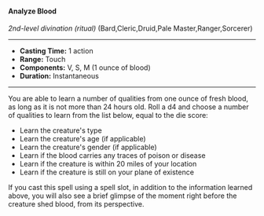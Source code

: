 #### Analyze Blood
*2nd-level divination* *(ritual)* (Bard,Cleric,Druid,Pale Master,Ranger,Sorcerer)
___
- **Casting Time:** 1 action
- **Range:** Touch
- **Components:** V, S, M (1 ounce of blood)
- **Duration:** Instantaneous
---
You are able to learn a number of qualities from one ounce of fresh blood, as long as it is not more than 24 hours old. Roll a d4 and choose a number of qualities to learn from the list below, equal to the die score:

* Learn the creature's type
* Learn the creature's age (if applicable)
* Learn the creature's gender (if applicable)
* Learn if the blood carries any traces of poison or disease
* Learn if the creature is within 20 miles of your location
* Learn if the creature is still on your plane of existence

If you cast this spell using a spell slot, in addition to the information learned above, you will also see a brief glimpse of the moment right before the creature shed blood, from its perspective.
